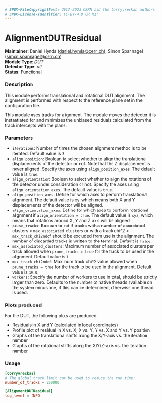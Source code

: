 ```yaml
---
# SPDX-FileCopyrightText: 2017-2023 CERN and the Corryvreckan authors
# SPDX-License-Identifier: CC-BY-4.0 OR MIT
---
```

# AlignmentDUTResidual
**Maintainer**: Daniel Hynds (<daniel.hynds@cern.ch>), Simon Spannagel (<simon.spannagel@cern.ch>)  
**Module Type**: *DUT*  
**Detector Type**: *all*  
**Status**: Functional

### Description
This module performs translational and rotational DUT alignment. The alignment is performed with respect to the reference plane set in the configuration file.

This module uses tracks for alignment. The module moves the detector it is instantiated for and minimizes the unbiased residuals calculated from the track intercepts with the plane.

### Parameters
* `iterations`: Number of times the chosen alignment method is to be iterated. Default value is `3`.
* `align_position`: Boolean to select whether to align the translational displacements of the detector or not. Note that the Z displacement is never aligned. Specify the axes using `align_position_axes`. The default value is `true`.
* `align_orientation`: Boolean to select whether to align the rotations of the detector under consideration or not. Specify the axes using `align_orientation_axes`. The default value is `true`.
* `align_position_axes`: Define for which axes to perform translational alignment. The default value is `xy`, which means both X and Y displacements of the detector will be aligned.
* `align_orientation_axes`: Define for which axes to perform rotational alignment if `align_orientation = true`. The default value is `xyz`, which means that rotations around X, Y and Z axis will be aligned.
* `prune_tracks`: Boolean to set if tracks with a number of associated clusters > `max_associated_clusters` or with a track chi^2 > `max_track_chi2ndof` should be excluded from use in the alignment. The number of discarded tracks is written to the terminal. Default is `false`.
* `max_associated_clusters`: Maximum number of associated clusters per track allowed when `prune_tracks = true` for the track to be used in the alignment. Default value is `1`.
* `max_track_chi2ndof`: Maximum track chi^2 value allowed when `prune_tracks = true` for the track to be used in the alignment. Default value is `10.0`.
* `workers`: Specify the number of workers to use in total, should be strictly larger than zero. Defaults to the number of native threads available on the system minus one, if this can be determined, otherwise one thread is used.

### Plots produced
For the DUT, the following plots are produced:

* Residuals in X and Y (calculated in local coordinates)
* Profile plot of residual in X vs. X, X vs. Y, Y vs. X and Y vs. Y position
* Graphs of the translational shifts along the X/Y-axis vs. the iteration number
* Graphs of the rotational shifts along the X/Y/Z-axis vs. the iteration number

### Usage
```toml
[Corryvreckan]
# The global track limit can be used to reduce the run time:
number_of_tracks = 200000

[AlignmentDUTResidual]
log_level = INFO
```
